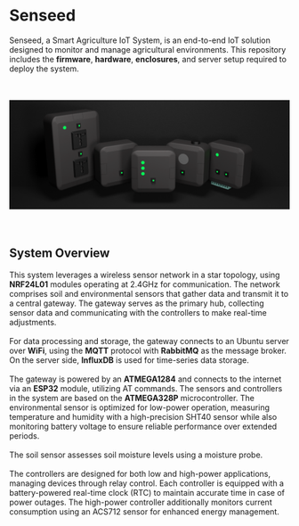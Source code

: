 # Senseed
 
Senseed, a Smart Agriculture IoT System, is an end-to-end IoT solution designed to monitor and manage agricultural environments. This repository includes the **firmware**, **hardware**, **enclosures**, and server setup required to deploy the system.<br>
<br>
<br>
<div align="center">
  <img src="./assets/img.png" alt="senseed"/>
</div>
<br>
<br>

## System Overview
This system leverages a wireless sensor network in a star topology, using **NRF24L01** modules operating at 2.4GHz for communication. The network comprises soil and environmental sensors that gather data and transmit it to a central gateway. The gateway serves as the primary hub, collecting sensor data and communicating with the controllers to make real-time adjustments. <br>
<br>
For data processing and storage, the gateway connects to an Ubuntu server over **WiFi**, using the **MQTT** protocol with **RabbitMQ** as the message broker. On the server side, **InfluxDB** is used for time-series data storage. <br>
<br>
The gateway is powered by an **ATMEGA1284** and connects to the internet via an **ESP32** module, utilizing AT commands. The sensors and controllers in the system are based on the **ATMEGA328P** microcontroller. 
The environmental sensor is optimized for low-power operation, measuring temperature and humidity with a high-precision SHT40 sensor while also monitoring battery voltage to ensure reliable performance over extended periods. <br>
<br>
The soil sensor assesses soil moisture levels using a moisture probe. <br>
<br>
The controllers are designed for both low and high-power applications, managing devices through relay control. Each controller is equipped with a battery-powered real-time clock (RTC) to maintain accurate time in case of power outages. The high-power controller additionally monitors current consumption using an ACS712 sensor for enhanced energy management.<br>
